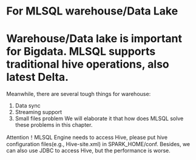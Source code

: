 # For MLSQL warehouse/Data Lake

# Warehouse/Data lake is important for Bigdata. MLSQL supports traditional hive operations, also latest Delta. 
Meanwhile, there are several tough things for warehouse:
1. Data sync
2. Streaming support
3. Small files problem
We will elaborate it that how does MLSQL solve these problems in this chapter.

Attention！MLSQL Engine needs to access Hive, please put hive configuration files(e.g., Hive-site.xml) in SPARK_HOME/conf.
Besides, we can also use JDBC to access Hive, but the performance is worse.
 